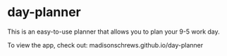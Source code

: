 # day-planner

This is an easy-to-use planner that allows you to plan your 9-5 work day. 

To view the app, check out: madisonschrews.github.io/day-planner
